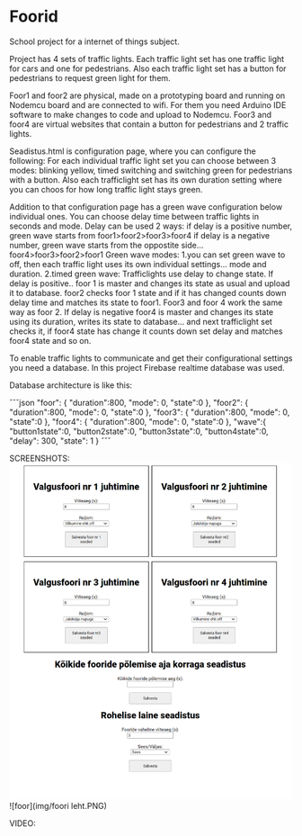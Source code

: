 # Foorid
School project for a internet of things  subject.

Project has 4 sets of traffic lights. 
Each traffic light set has one traffic light for cars and one for pedestrians.
Also each traffic light set has a button for pedestrians to request  green light for them.

Foor1 and foor2 are physical, made on a prototyping board and running on Nodemcu board and are connected to wifi. For them you need Arduino IDE software to make changes to code and upload to Nodemcu.
Foor3 and foor4 are virtual websites that contain a button for pedestrians and 2 traffic lights.

Seadistus.html is configuration page, where you can configure the following:
For each individual traffic light set you can choose between 3 modes: blinking yellow, timed switching and switching green for pedestrians with a button.
Also each trafficlight set has its own duration setting where you can choos for how long traffic light stays green. 

Addition to that configuration page has a green wave configuration below individual ones.
You can choose  delay time between traffic lights in seconds and mode.
Delay can be used 2 ways:
if delay is a positive number, green wave starts from  foor1>foor2>foor3>foor4
if delay is a negative number, green wave starts from the oppostite side...  foor4>foor3>foor2>foor1
Green wave modes:
1.you can set green wave to off, then each traffic light uses its own individual settings... mode and duration.
2.timed green wave: Trafficlights use delay to change state. If delay is positive..  foor 1 is master and changes its state as usual and upload it to database.
foor2 checks foor 1 state and if it has changed counts down delay time and matches its state to foor1.
Foor3 and foor 4 work the same way as foor 2. If delay is negative  foor4 is master and changes  its state using its duration, writes its state to database... and next trafficlight set checks it, if foor4 state has change it counts down set delay and matches foor4 state and so on.

To enable  traffic lights to communicate and get their configurational settings you need a database. 
In this project Firebase realtime database was used.

Database architecture is like this:

ˇˇˇjson
"foor": {
  "duration":800,
  "mode": 0,
  "state":0 
},
"foor2": {
  "duration":800,
  "mode": 0,
  "state":0 
},
"foor3": {
  "duration":800,
  "mode": 0,
  "state":0 
},
"foor4": {
  "duration":800,
  "mode": 0,
  "state":0 
},
"wave":{
  "button1state":0,
  "button2state":0,
  "button3state":0,
  "button4state":0,
  "delay": 300,
  "state": 1
}
ˇˇˇ

SCREENSHOTS:
![seadistus](img/seadistusleht.PNG)
![foor](img/foori leht.PNG)


VIDEO:






